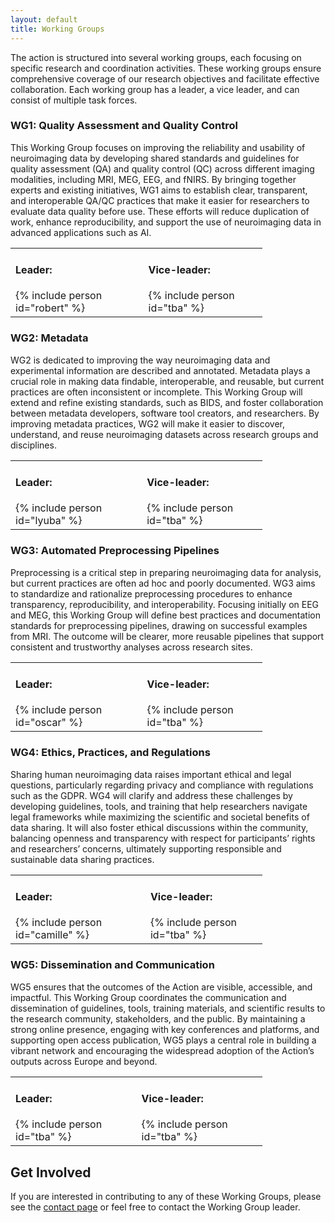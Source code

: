 ```yaml
---
layout: default
title: Working Groups
---
```


The action is structured into several working groups, each focusing on specific research and coordination activities. These working groups ensure comprehensive coverage of our research objectives and facilitate effective collaboration. Each working group has a leader, a vice leader, and can consist of multiple task forces.

<div class="wide-card">
  <h3>WG1: Quality Assessment and Quality Control</h3>
  <p>This Working Group focuses on improving the reliability and usability of neuroimaging data by developing shared standards and guidelines for quality assessment (QA) and quality control (QC) across different imaging modalities, including MRI, MEG, EEG, and fNIRS. By bringing together experts and existing initiatives, WG1 aims to establish clear, transparent, and interoperable QA/QC practices that make it easier for researchers to evaluate data quality before use. These efforts will reduce duplication of work, enhance reproducibility, and support the use of neuroimaging data in advanced applications such as AI.</p>
  <table style="width: 80%; text-align: left; vertical-align: top;">
    <td><h4>Leader:</h4>{% include person id="robert" %}</td>
    <td><h4>Vice-leader:</h4>{% include person id="tba" %}</td>
  </table>
</div>

<div class="wide-card">
  <h3>WG2: Metadata</h3>
  <p>WG2 is dedicated to improving the way neuroimaging data and experimental information are described and annotated. Metadata plays a crucial role in making data findable, interoperable, and reusable, but current practices are often inconsistent or incomplete. This Working Group will extend and refine existing standards, such as BIDS, and foster collaboration between metadata developers, software tool creators, and researchers. By improving metadata practices, WG2 will make it easier to discover, understand, and reuse neuroimaging datasets across research groups and disciplines.</p>
  <table style="width: 80%; text-align: left; vertical-align: top;">
    <td><h4>Leader:</h4>{% include person id="lyuba" %}</td>
    <td><h4>Vice-leader:</h4>{% include person id="tba" %}</td>
  </table>
</div>

<div class="wide-card">
  <h3>WG3: Automated Preprocessing Pipelines</h3>
  <p>Preprocessing is a critical step in preparing neuroimaging data for analysis, but current practices are often ad hoc and poorly documented. WG3 aims to standardize and rationalize preprocessing procedures to enhance transparency, reproducibility, and interoperability. Focusing initially on EEG and MEG, this Working Group will define best practices and documentation standards for preprocessing pipelines, drawing on successful examples from MRI. The outcome will be clearer, more reusable pipelines that support consistent and trustworthy analyses across research sites.</p>
  <table style="width: 80%; text-align: left; vertical-align: top;">
    <td><h4>Leader:</h4>{% include person id="oscar" %}</td>
    <td><h4>Vice-leader:</h4>{% include person id="tba" %}</td>
  </table>
</div>

<div class="wide-card">
  <h3>WG4: Ethics, Practices, and Regulations</h3>
  <p>Sharing human neuroimaging data raises important ethical and legal questions, particularly regarding privacy and compliance with regulations such as the GDPR. WG4 will clarify and address these challenges by developing guidelines, tools, and training that help researchers navigate legal frameworks while maximizing the scientific and societal benefits of data sharing. It will also foster ethical discussions within the community, balancing openness and transparency with respect for participants’ rights and researchers’ concerns, ultimately supporting responsible and sustainable data sharing practices.</p>
  <table style="width: 80%; text-align: left; vertical-align: top;">
    <td><h4>Leader:</h4>{% include person id="camille" %}</td>
    <td><h4>Vice-leader:</h4>{% include person id="tba" %}</td>
  </table>
</div>

<div class="wide-card">
  <h3>WG5: Dissemination and Communication</h3>
  <p>WG5 ensures that the outcomes of the Action are visible, accessible, and impactful. This Working Group coordinates the communication and dissemination of guidelines, tools, training materials, and scientific results to the research community, stakeholders, and the public. By maintaining a strong online presence, engaging with key conferences and platforms, and supporting open access publication, WG5 plays a central role in building a vibrant network and encouraging the widespread adoption of the Action’s outputs across Europe and beyond.</p>
  <table style="width: 80%; text-align: left; vertical-align: top;">
    <td><h4>Leader:</h4>{% include person id="tba" %}</td>
    <td><h4>Vice-leader:</h4>{% include person id="tba" %}</td>
  </table>
</div>

## Get Involved

If you are interested in contributing to any of these Working Groups, please see the [contact page](/contact) or feel free to contact the Working Group leader.
